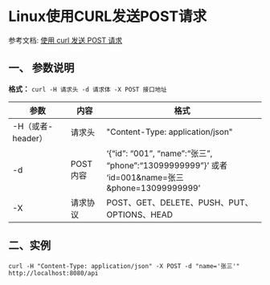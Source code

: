 # Linux使用CURL发送POST请求

参考文档: [使用 curl 发送 POST 请求](https://blog.csdn.net/m0_37886429/article/details/104399554)

## 一、 参数说明

**格式：** `curl -H 请求头 -d 请求体 -X POST 接口地址`



| 参数              | 内容     | 格式                                                         |
| ----------------- | -------- | ------------------------------------------------------------ |
| -H（或者-header） | 请求头   | "Content-Type: application/json"                             |
| -d                | POST内容 | ‘{“id”: “001”, “name”:“张三”, “phone”:“13099999999”}’ 或者<br/>‘id=001&name=张三&phone=13099999999’ |
| -X                | 请求协议 | POST、GET、DELETE、PUSH、PUT、OPTIONS、HEAD                  |

## 二、实例

```
curl -H "Content-Type: application/json" -X POST -d "name='张三'" http://localhost:8080/api
```

